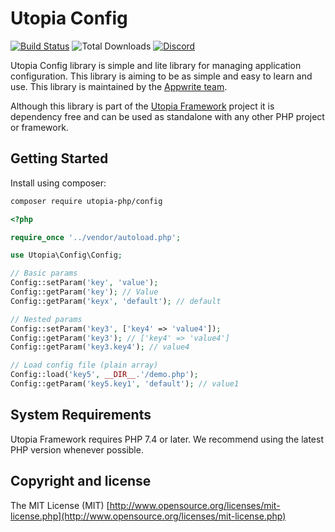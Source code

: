 # Utopia Config

[![Build Status](https://travis-ci.org/utopia-php/ab.svg?branch=master)](https://travis-ci.com/utopia-php/config)
![Total Downloads](https://img.shields.io/packagist/dt/utopia-php/config.svg)
[![Discord](https://img.shields.io/discord/564160730845151244?label=discord)](https://appwrite.io/discord)

Utopia Config library is simple and lite library for managing application configuration. This library is aiming to be as simple and easy to learn and use. This library is maintained by the [Appwrite team](https://appwrite.io).

Although this library is part of the [Utopia Framework](https://github.com/utopia-php/framework) project it is dependency free and can be used as standalone with any other PHP project or framework.

## Getting Started

Install using composer:
```bash
composer require utopia-php/config
```

```php
<?php

require_once '../vendor/autoload.php';

use Utopia\Config\Config;

// Basic params
Config::setParam('key', 'value');
Config::getParam('key'); // Value
Config::getParam('keyx', 'default'); // default

// Nested params
Config::setParam('key3', ['key4' => 'value4']);
Config::getParam('key3'); // ['key4' => 'value4']
Config::getParam('key3.key4'); // value4

// Load config file (plain array)
Config::load('key5', __DIR__.'/demo.php');
Config::getParam('key5.key1', 'default'); // value1

```

## System Requirements

Utopia Framework requires PHP 7.4 or later. We recommend using the latest PHP version whenever possible.

## Copyright and license

The MIT License (MIT) [http://www.opensource.org/licenses/mit-license.php](http://www.opensource.org/licenses/mit-license.php)
